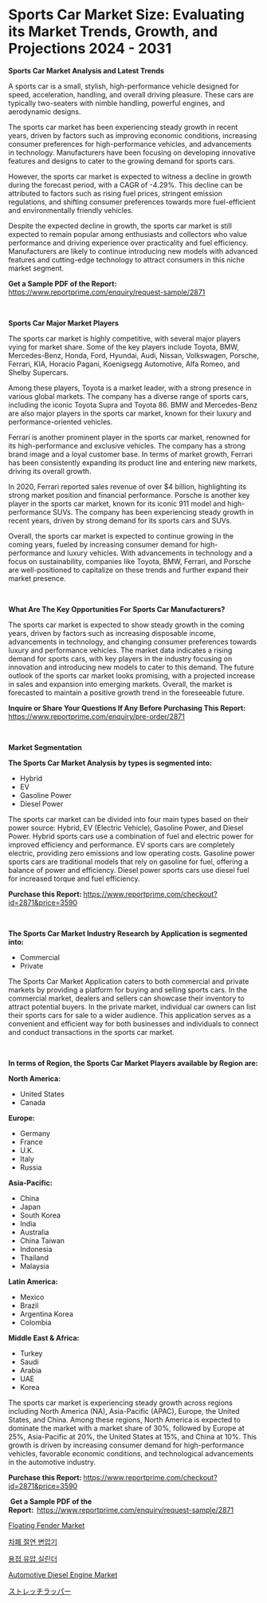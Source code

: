 <p><h1>Sports Car Market Size: Evaluating its Market Trends, Growth, and Projections 2024 - 2031</h1></p><p><strong>Sports Car Market Analysis and Latest Trends</strong></p>
<p><p>A sports car is a small, stylish, high-performance vehicle designed for speed, acceleration, handling, and overall driving pleasure. These cars are typically two-seaters with nimble handling, powerful engines, and aerodynamic designs.</p><p>The sports car market has been experiencing steady growth in recent years, driven by factors such as improving economic conditions, increasing consumer preferences for high-performance vehicles, and advancements in technology. Manufacturers have been focusing on developing innovative features and designs to cater to the growing demand for sports cars.</p><p>However, the sports car market is expected to witness a decline in growth during the forecast period, with a CAGR of -4.29%. This decline can be attributed to factors such as rising fuel prices, stringent emission regulations, and shifting consumer preferences towards more fuel-efficient and environmentally friendly vehicles.</p><p>Despite the expected decline in growth, the sports car market is still expected to remain popular among enthusiasts and collectors who value performance and driving experience over practicality and fuel efficiency. Manufacturers are likely to continue introducing new models with advanced features and cutting-edge technology to attract consumers in this niche market segment.</p></p>
<p><strong>Get a Sample PDF of the Report:&nbsp;</strong> <a href="https://www.reportprime.com/enquiry/request-sample/2871">https://www.reportprime.com/enquiry/request-sample/2871</a></p>
<p>&nbsp;</p>
<p><strong>Sports Car Major Market Players</strong></p>
<p><p>The sports car market is highly competitive, with several major players vying for market share. Some of the key players include Toyota, BMW, Mercedes-Benz, Honda, Ford, Hyundai, Audi, Nissan, Volkswagen, Porsche, Ferrari, KIA, Horacio Pagani, Koenigsegg Automotive, Alfa Romeo, and Shelby Supercars.</p><p>Among these players, Toyota is a market leader, with a strong presence in various global markets. The company has a diverse range of sports cars, including the iconic Toyota Supra and Toyota 86. BMW and Mercedes-Benz are also major players in the sports car market, known for their luxury and performance-oriented vehicles.</p><p>Ferrari is another prominent player in the sports car market, renowned for its high-performance and exclusive vehicles. The company has a strong brand image and a loyal customer base. In terms of market growth, Ferrari has been consistently expanding its product line and entering new markets, driving its overall growth.</p><p>In 2020, Ferrari reported sales revenue of over $4 billion, highlighting its strong market position and financial performance. Porsche is another key player in the sports car market, known for its iconic 911 model and high-performance SUVs. The company has been experiencing steady growth in recent years, driven by strong demand for its sports cars and SUVs.</p><p>Overall, the sports car market is expected to continue growing in the coming years, fueled by increasing consumer demand for high-performance and luxury vehicles. With advancements in technology and a focus on sustainability, companies like Toyota, BMW, Ferrari, and Porsche are well-positioned to capitalize on these trends and further expand their market presence.</p></p>
<p>&nbsp;</p>
<p><strong>What Are The Key Opportunities For Sports Car Manufacturers?</strong></p>
<p><p>The sports car market is expected to show steady growth in the coming years, driven by factors such as increasing disposable income, advancements in technology, and changing consumer preferences towards luxury and performance vehicles. The market data indicates a rising demand for sports cars, with key players in the industry focusing on innovation and introducing new models to cater to this demand. The future outlook of the sports car market looks promising, with a projected increase in sales and expansion into emerging markets. Overall, the market is forecasted to maintain a positive growth trend in the foreseeable future.</p></p>
<p><strong>Inquire or Share Your Questions If Any Before Purchasing This Report:</strong> <a href="https://www.reportprime.com/enquiry/pre-order/2871">https://www.reportprime.com/enquiry/pre-order/2871</a></p>
<p>&nbsp;</p>
<p><strong>Market Segmentation</strong></p>
<p><strong>The Sports Car Market Analysis by types is segmented into:</strong></p>
<p><ul><li>Hybrid</li><li>EV</li><li>Gasoline Power</li><li>Diesel Power</li></ul></p>
<p><p>The sports car market can be divided into four main types based on their power source: Hybrid, EV (Electric Vehicle), Gasoline Power, and Diesel Power. Hybrid sports cars use a combination of fuel and electric power for improved efficiency and performance. EV sports cars are completely electric, providing zero emissions and low operating costs. Gasoline power sports cars are traditional models that rely on gasoline for fuel, offering a balance of power and efficiency. Diesel power sports cars use diesel fuel for increased torque and fuel efficiency.</p></p>
<p><strong>Purchase this Report:&nbsp;</strong><a href="https://www.reportprime.com/checkout?id=2871&price=3590">https://www.reportprime.com/checkout?id=2871&price=3590</a></p>
<p>&nbsp;</p>
<p><strong>The Sports Car Market Industry Research by Application is segmented into:</strong></p>
<p><ul><li>Commercial</li><li>Private</li></ul></p>
<p><p>The Sports Car Market Application caters to both commercial and private markets by providing a platform for buying and selling sports cars. In the commercial market, dealers and sellers can showcase their inventory to attract potential buyers. In the private market, individual car owners can list their sports cars for sale to a wider audience. This application serves as a convenient and efficient way for both businesses and individuals to connect and conduct transactions in the sports car market.</p></p>
<p>&nbsp;</p>
<p><strong>In terms of Region, the Sports Car Market Players available by Region are:</strong></p>
<p>
    <p> <strong> North America: </strong>
        <ul>
            <li>United States</li>
            <li>Canada</li>
        </ul>
        </p> 
    <p> <strong> Europe: </strong>
        <ul>
            <li>Germany</li>
            <li>France</li>
            <li>U.K.</li>
            <li>Italy</li>
            <li>Russia</li>
        </ul>
        </p> 
    <p> <strong> Asia-Pacific: </strong>
        <ul>
            <li>China</li>
            <li>Japan</li>
            <li>South Korea</li>
            <li>India</li>
            <li>Australia</li>
            <li>China Taiwan</li>
            <li>Indonesia</li>
            <li>Thailand</li>
            <li>Malaysia</li>
        </ul>
        </p> 
    <p> <strong> Latin America: </strong>
        <ul>
            <li>Mexico</li>
            <li>Brazil</li>
            <li>Argentina Korea</li>
            <li>Colombia</li>
        </ul>
        </p> 
    <p> <strong> Middle East & Africa: </strong>
        <ul>
            <li>Turkey</li>
            <li>Saudi</li>
            <li>Arabia</li>
            <li>UAE</li>
            <li>Korea</li>
        </ul>
    </p>
    </p>
<p><p>The sports car market is experiencing steady growth across regions including North America (NA), Asia-Pacific (APAC), Europe, the United States, and China. Among these regions, North America is expected to dominate the market with a market share of 30%, followed by Europe at 25%, Asia-Pacific at 20%, the United States at 15%, and China at 10%. This growth is driven by increasing consumer demand for high-performance vehicles, favorable economic conditions, and technological advancements in the automotive industry.</p></p>
<p><strong>Purchase this Report: </strong><a href="https://www.reportprime.com/checkout?id=2871&price=3590">https://www.reportprime.com/checkout?id=2871&price=3590</a></p>
<p>&nbsp;<strong>Get a Sample PDF of the Report:&nbsp;&nbsp;</strong><a href="https://www.reportprime.com/enquiry/request-sample/2871">https://www.reportprime.com/enquiry/request-sample/2871</a></p>
<p><strong></strong></p>
<p><p><a href="https://github.com/jaidynmorantestelletmjzya/Market-Research-Report-List-1/blob/main/floating-fender-market.md">Floating Fender Market</a></p><p><a href="https://medium.com/@marquezpenistero05eud5zjn/%EC%B0%A8%ED%8F%90%EB%90%9C-%EC%A0%88%EC%97%B0-%ED%8A%B8%EB%9E%9C%EC%8A%A4%ED%8F%AC%EB%A8%B8-%EC%8B%9C%EC%9E%A5-%EC%A0%90%EC%9C%A0%EC%9C%A8-%EB%B3%80%ED%99%94-%EB%B0%8F-%EC%8B%9C%EC%9E%A5-%EC%84%B1%EC%9E%A5-%EC%B6%94%EC%84%B8-2024-2031-486b85978397">차폐 절연 변압기</a></p><p><a href="https://medium.com/@marquezpenistero05eud5zjn/%EC%9A%A9%EC%A0%91-%ED%9E%88%EB%93%9C%EB%A1%9C%EB%A6%AC%ED%81%AC-%EC%8B%A4%EB%A6%B0%EB%8D%94-%EC%8B%9C%EC%9E%A5-%EB%B3%B4%EA%B3%A0%EC%84%9C%EB%8A%94%EC%9D%B4-%EC%8B%9C%EC%9E%A5%EC%9D%98-%EC%B5%9C%EC%8B%A0-%ED%8A%B8%EB%A0%8C%EB%93%9C-%EB%B0%8F-%EC%84%B1%EC%9E%A5-%EA%B8%B0%ED%9A%8C%EB%A5%BC-%EB%B0%9D%ED%98%80%EC%A4%8D%EB%8B%88%EB%8B%A4-8b9587e2ea4f">용접 유압 실린더</a></p><p><a href="https://github.com/juniordelafrance/Market-Research-Report-List-2/blob/main/automotive-diesel-engine-market.md">Automotive Diesel Engine Market</a></p><p><a href="https://medium.com/@ufukkocak157/%E3%82%B9%E3%83%88%E3%83%AC%E3%83%83%E3%83%81%E3%83%A9%E3%83%83%E3%83%91%E3%83%BC%E5%B8%82%E5%A0%B4-%E5%B8%82%E5%A0%B4%E3%82%B7%E3%82%A7%E3%82%A2-%E5%B8%82%E5%A0%B4%E5%8B%95%E5%90%91-%E5%B0%86%E6%9D%A5%E3%81%AE%E6%88%90%E9%95%B7%E3%82%92%E6%8E%A2%E3%82%8B-c68d1114e9cf">ストレッチラッパー</a></p></p>